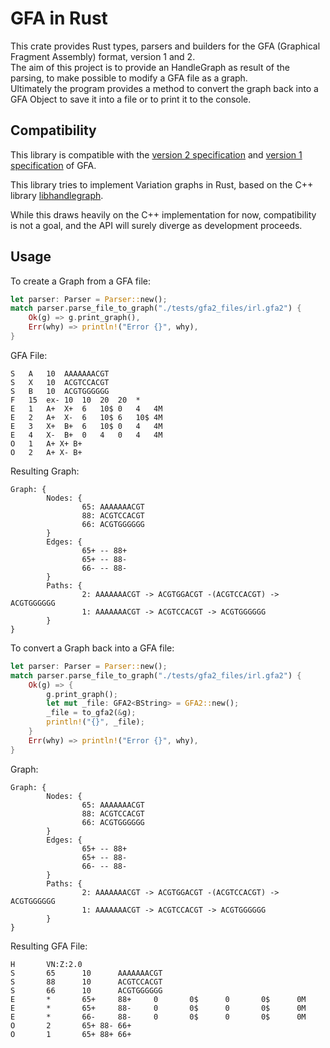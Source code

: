 # GFA in Rust
This crate provides Rust types, parsers and builders for the GFA (Graphical
Fragment Assembly) format, version 1 and 2.\
The aim of this project is to provide an HandleGraph as result of the parsing, to make possible to modify a GFA file as a graph.\
Ultimately the program provides a method to convert the graph back into a GFA Object to save it into a file or to print it to the console.

## Compatibility
This library is compatible with the [version 2 specification](https://github.com/GFA-spec/GFA-spec/blob/master/GFA2.md) and [version 1 specification](https://github.com/GFA-spec/GFA-spec/blob/master/GFA1.md) of GFA.

This library tries to implement Variation graphs in Rust, based on the C++ library
[libhandlegraph](https://github.com/vgteam/libhandlegraph).

While this draws heavily on the C++ implementation for now,
compatibility is not a goal, and the API will surely diverge as
development proceeds.

## Usage
To create a Graph from a GFA file:
```rust
let parser: Parser = Parser::new();
match parser.parse_file_to_graph("./tests/gfa2_files/irl.gfa2") {
	Ok(g) => g.print_graph(),
	Err(why) => println!("Error {}", why),
}
```
GFA File:
```
S	A	10	AAAAAAACGT
S	X	10	ACGTCCACGT
S	B	10	ACGTGGGGGG
F	15	ex-	10	10	20	20	*
E	1	A+	X+	6	10$	0	4	4M
E	2	A+	X-	6	10$	6	10$	4M
E	3	X+	B+	6	10$	0	4	4M
E	4	X-	B+	0	4	0	4	4M
O	1	A+ X+ B+
O	2	A+ X- B+
```
Resulting Graph:
```
Graph: {
        Nodes: {
                65: AAAAAAACGT
                88: ACGTCCACGT
                66: ACGTGGGGGG
        }
        Edges: {
                65+ -- 88+
                65+ -- 88-
                66- -- 88-
        }
        Paths: {
                2: AAAAAAACGT -> ACGTGGACGT -(ACGTCCACGT) -> ACGTGGGGGG
                1: AAAAAAACGT -> ACGTCCACGT -> ACGTGGGGGG    
        }
}
```
To convert a Graph back into a GFA file:
```rust
let parser: Parser = Parser::new();
match parser.parse_file_to_graph("./tests/gfa2_files/irl.gfa2") {
	Ok(g) => {
		g.print_graph();
		let mut _file: GFA2<BString> = GFA2::new();
		_file = to_gfa2(&g);
		println!("{}", _file);
	}
	Err(why) => println!("Error {}", why),
}
```
Graph:
```
Graph: {
        Nodes: {
                65: AAAAAAACGT
                88: ACGTCCACGT
                66: ACGTGGGGGG
        }
        Edges: {
                65+ -- 88+
                65+ -- 88-
                66- -- 88-
        }
        Paths: {
                2: AAAAAAACGT -> ACGTGGACGT -(ACGTCCACGT) -> ACGTGGGGGG
                1: AAAAAAACGT -> ACGTCCACGT -> ACGTGGGGGG    
        }
}
```
Resulting GFA File:
```
H       VN:Z:2.0
S       65      10      AAAAAAACGT
S       88      10      ACGTCCACGT
S       66      10      ACGTGGGGGG
E       *       65+     88+     0       0$      0       0$      0M
E       *       65+     88-     0       0$      0       0$      0M
E       *       66-     88-     0       0$      0       0$      0M
O       2       65+ 88- 66+
O       1       65+ 88+ 66+
```
